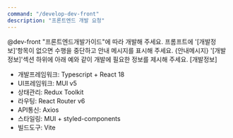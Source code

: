 ```yaml
---
command: "/develop-dev-front"
description: "프론트엔드 개발 요청"
---
```


@dev-front
"프론트엔드개발가이드"에 따라 개발해 주세요.
프롬프트에 '[개발정보]'항목이 없으면 수행을 중단하고 안내 메시지를 표시해 주세요.
{안내메시지}
'[개발정보]'섹션 하위에 아래 예와 같이 개발에 필요한 정보를 제시해 주세요.
[개발정보]
- 개발프레임워크: Typescript + React 18
- UI프레임워크: MUI v5
- 상태관리: Redux Toolkit
- 라우팅: React Router v6
- API통신: Axios
- 스타일링: MUI + styled-components
- 빌드도구: Vite